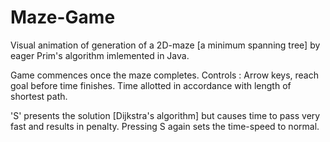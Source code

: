 # Maze-Game
Visual animation of generation of a 2D-maze [a minimum spanning tree] by eager Prim's algorithm imlemented in Java.

Game commences once the maze completes. Controls : Arrow keys, reach goal before time finishes. Time allotted in accordance with length of shortest path.

'S' presents the solution [Dijkstra's algorithm] but causes time to pass very fast and results in penalty. Pressing S again sets the time-speed to normal.
